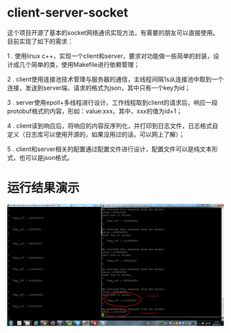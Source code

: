 # client-server-socket

这个项目开源了基本的socket网络通讯实现方法，有需要的朋友可以直接使用。
目前实现了如下的需求：

1 . 使用linux c++，实现一个client和server，要求对功能做一些简单的封装，设计成几个简单的类，使用Makefile进行依赖管理；

2 . client使用连接池技术管理与服务器的通信，主线程间隔1s从连接池中取到一个连接，发送到server端，请求的格式为json，其中只有一个key为id；

3 . server使用epoll+多线程进行设计，工作线程取到client的请求后，响应一段protobuf格式的内容，形如：value:xxx，其中，xxx的值为id+1；

4 . client读到响应后，将响应的内容反序列化，并打印到日志文件，日志格式自定义（日志库可以使用开源的，如果没用过的话，可以网上了解）；

5 . client和server相关的配置通过配置文件进行设计，配置文件可以是纯文本形式，也可以是json格式。

# 运行结果演示
![client-server-socket](assets/result)

